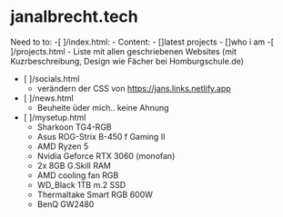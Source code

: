 # janalbrecht.tech
Need to to:
    -[ ]/index.html:
       - Content:
           - []latest projects
           - []who i am
    -[ ]/projects.html
       - Liste mit allen geschriebenen Websites (mit Kuzrbeschreibung, Design wie Fächer bei Homburgschule.de) 
   - [ ]/socials.html
       - verändern der CSS von https://jans.links.netlify.app
   - [ ]/news.html
       - Beuheite üder mich.. keine Ahnung
   - [ ]/mysetup.html
       - Sharkoon TG4-RGB
       - Asus ROG-Strix B-450 f Gaming II
       - AMD Ryzen 5
       - Nvidia Geforce RTX 3060 (monofan)
       - 2x 8GB G.Skill RAM
       - AMD cooling fan RGB
       - WD_Black 1TB m.2 SSD
       - Thermaltake Smart RGB 600W
       - BenQ GW2480
